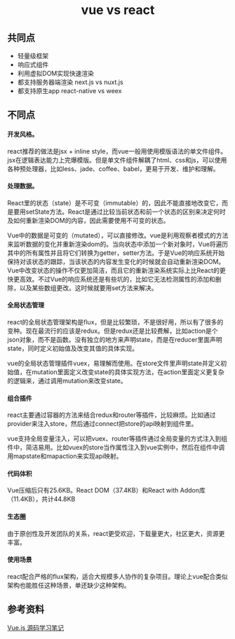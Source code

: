 <h1 align="center"> vue vs react </h1>

共同点
-

- 轻量级框架
- 响应式组件
- 利用虚拟DOM实现快速渲染
- 都支持服务器端渲染 next.js vs nuxt.js
- 都支持原生app react-native vs weex

不同点
-

#### 开发风格。

react推荐的做法是jsx + inline style，而vue一般用使用模版语法的单文件组件。jsx在逻辑表达能力上完爆模版。但是单文件组件解耦了html、css和js，可以使用各种预处理器，比如less、jade、coffee、babel，更易于开发、维护和理解。

#### 处理数据。

React里的状态（state）是不可变（immutable）的，因此不能直接地改变它，而是要用setState方法。React是通过比较当前状态和前一个状态的区别来决定何时及如何重新渲染DOM的内容，因此需要使用不可变的状态。

Vue中的数据是可变的（mutated），可以直接修改。vue是利用观察者模式的方法来监听数据的变化并重新渲染dom的。当向状态中添加一个新对象时，Vue将遍历其中的所有属性并且将它们转换为getter，setter方法。于是Vue的响应系统开始保持对该状态的跟踪，当该状态的内容发生变化的时候就会自动重新渲染DOM。Vue中改变状态的操作不仅更加简洁，而且它的重新渲染系统实际上比React的更快更高效。不过Vue的响应系统还是有些坑的，比如它无法检测属性的添加和删除，以及某些数组更改。这时候就要用set方法来解决。

#### 全局状态管理

react的全局状态管理架构是flux，但是比较繁琐，不是很好用，所以有了很多的变种。现在最流行的应该是redux。但是redux还是比较费解，比如action是个json对象，而不是函数。没有独立的地方来声明state，而是在reducer里面声明state，同时定义初始值及改变其值的具体实现。

vue的全局状态管理插件vuex，易理解而使用。在store文件里声明state并定义初始值，在mutation里面定义改变state的具体实现方法，在action里面定义更复杂的逻辑来，通过调用mutation来改变state。

#### 组合插件

react主要通过容器的方法来结合redux和router等插件，比较麻烦。比如通过provider来注入store，然后通过connect把store的api映射到组件里。

vue支持全局变量注入，可以把vuex、router等插件通过全局变量的方式注入到组件中，简洁易用。比如vuex的store当作属性注入到vue实例中，然后在组件中调用mapstate和mapaction来实现api映射。

#### 代码体积

Vue压缩后只有25.6KB。React DOM（37.4KB）和React with Addon库（11.4KB），共计44.8KB

#### 生态圈

由于原创性及开发团队的关系，react更受欢迎，下载量更大，社区更大，资源更丰富。

#### 使用场景

react配合严格的flux架构，适合大规模多人协作的复杂项目。理论上vue配合类似架构也能胜任这种场景，单还缺少这种架构。






参考资料
-

<a href="http://jiongks.name/blog/vue-code-review/" target="_blank">Vue.js 源码学习笔记</a>
